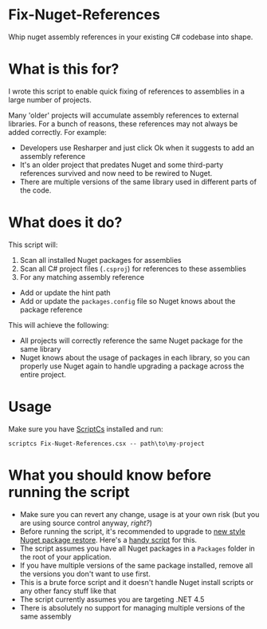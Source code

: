 # Fix-Nuget-References
Whip nuget assembly references in your existing C# codebase into shape.

# What is this for?
I wrote this script to enable quick fixing of references to assemblies in a large number of projects.

Many 'older' projects will accumulate assembly references to external libraries. For a bunch of reasons, these references may not always be added correctly. For example:

- Developers use Resharper and just click Ok when it suggests to add an assembly reference
- It's an older project that predates Nuget and some third-party references survived and now need to be rewired to Nuget.
- There are multiple versions of the same library used in different parts of the code.

# What does it do?
This script will:
1. Scan all installed Nuget packages for assemblies
2. Scan all C# project files (`.csproj`) for references to these assemblies
3. For any matching assembly reference
  - Add or update the hint path
  - Add or update the `packages.config` file so Nuget knows about the package reference

This will achieve the following:
- All projects will correctly reference the same Nuget package for the same library
- Nuget knows about the usage of packages in each library, so you can properly use Nuget again to handle upgrading a package across the entire project.

# Usage

Make sure you have [ScriptCs](http://scriptcs.net/) installed and run:

`scriptcs Fix-Nuget-References.csx -- path\to\my-project`

# What you should know before running the script

- Make sure you can revert any change, usage is at your own risk (but you are using source control anyway, _right?_)
- Before running the script, it's recommended to upgrade to [new style Nuget package restore](http://blog.davidebbo.com/2014/01/the-right-way-to-restore-nuget-packages.html). Here's a [handy script](https://github.com/owen2/AutomaticPackageRestoreMigrationScript) for this.
- The script assumes you have all Nuget packages in a `Packages` folder in the root of your application.
- If you have multiple versions of the same package installed, remove all the versions you don't want to use first.
- This is a brute force script and it doesn't handle Nuget install scripts or any other fancy stuff like that
- The script currently assumes you are targeting .NET 4.5
- There is absolutely no support for managing multiple versions of the same assembly
